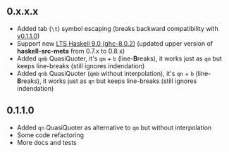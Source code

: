 ## <a name="v0.x.x.x"></a>0.x.x.x

* Added tab (`\t`) symbol escaping
  (breaks backward compatibility with [v0.1.1.0](#v0.1.1.0))
* Support new [LTS Haskell 9.0 (ghc-8.0.2)](https://www.stackage.org/lts-9.0)
  (updated upper version of **haskell-src-meta** from 0.7.x to 0.8.x)
* Added `qmb` QuasiQuoter,
  it's `qm` + `b` (line-<b>B</b>reaks),
  it works just as `qm` but keeps line-breaks (still ignores indendation)
* Added `qnb` QuasiQuoter (`qmb` without interpolation),
  it's `qn` + `b` (line-<b>B</b>reaks),
  it works just as `qn` but keeps line-breaks (still ignores indendation)

## <a name="v0.1.1.0"></a>0.1.1.0

* Added `qn` QuasiQuoter as alternative to `qm` but without interpolation
* Some code refactoring
* More docs and tests
